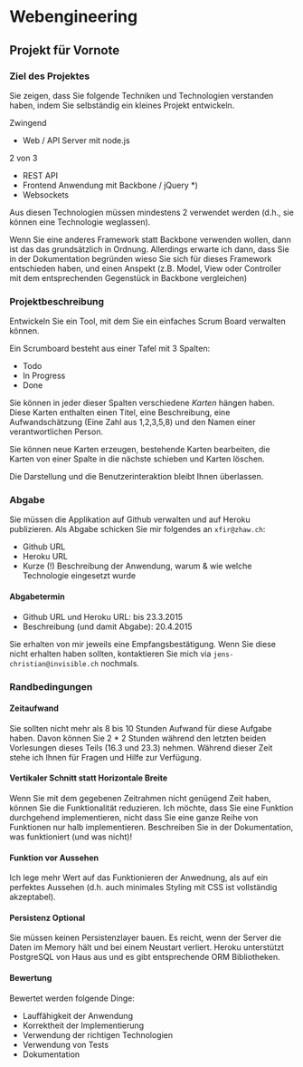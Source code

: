 # Webengineering

## Projekt für Vornote

### Ziel des Projektes

Sie zeigen, dass Sie folgende Techniken und Technologien verstanden haben, indem 
Sie selbständig ein kleines Projekt entwickeln.

Zwingend

* Web / API Server mit node.js

2 von 3

* REST API 
* Frontend Anwendung mit Backbone / jQuery *)
* Websockets

Aus diesen Technologien müssen mindestens 2 verwendet werden (d.h., sie können 
eine Technologie weglassen).

Wenn Sie eine anderes Framework statt Backbone verwenden wollen, dann ist das das grundsätzlich in Ordnung. Allerdings erwarte ich dann, dass Sie in der Dokumentation begründen wieso Sie sich für dieses Framework entschieden haben, und einen Anspekt (z.B. Model, View oder Controller mit dem entsprechenden Gegenstück in Backbone vergleichen)

 
### Projektbeschreibung

Entwickeln Sie ein Tool, mit dem Sie ein einfaches Scrum Board verwalten können.

Ein Scrumboard besteht aus einer Tafel mit 3 Spalten:

- Todo
- In Progress
- Done

Sie können in jeder dieser Spalten verschiedene *Karten* hängen haben. Diese Karten
enthalten einen Titel, eine Beschreibung, eine Aufwandschätzung (Eine Zahl aus 1,2,3,5,8) und 
den Namen einer verantwortlichen Person.

Sie können neue Karten erzeugen, bestehende Karten bearbeiten, die Karten von einer 
Spalte in die nächste schieben und Karten löschen.

Die Darstellung und die Benutzerinteraktion bleibt Ihnen überlassen.


### Abgabe

Sie müssen die Applikation auf Github verwalten und auf Heroku publizieren. Als
Abgabe schicken Sie mir folgendes an `xfir@zhaw.ch`:

* Github URL
* Heroku URL
* Kurze (!) Beschreibung der Anwendung, warum & wie welche Technologie eingesetzt wurde

#### Abgabetermin

* Github URL und Heroku URL: bis 23.3.2015
* Beschreibung (und damit Abgabe): 20.4.2015

Sie erhalten von mir jeweils eine Empfangsbestätigung. Wenn Sie diese nicht erhalten haben sollten,
kontaktieren Sie mich via `jens-christian@invisible.ch` nochmals.

### Randbedingungen

#### Zeitaufwand

Sie sollten nicht mehr als 8 bis 10 Stunden Aufwand für diese Aufgabe haben. Davon können Sie 2 * 2
Stunden während den letzten beiden Vorlesungen dieses Teils (16.3 und 23.3) nehmen. Während dieser
Zeit stehe ich Ihnen für Fragen und Hilfe zur Verfügung.


#### Vertikaler Schnitt statt Horizontale Breite

Wenn Sie mit dem gegebenen Zeitrahmen nicht genügend Zeit haben, können Sie die Funktionalität 
reduzieren. Ich möchte, dass Sie eine Funktion durchgehend implementieren, nicht dass Sie eine
ganze Reihe von Funktionen nur halb implementieren. Beschreiben Sie in der Dokumentation, was funktioniert (und was
nicht)!


#### Funktion vor Aussehen

Ich lege mehr Wert auf das Funktionieren der Anwednung, als auf ein perfektes Aussehen (d.h. auch 
minimales Styling mit CSS ist vollständig akzeptabel).

#### Persistenz Optional

Sie müssen keinen Persistenzlayer bauen.  Es reicht, wenn der Server die Daten im Memory hält und bei einem Neustart verliert.
Heroku unterstützt PostgreSQL von Haus aus und es gibt entsprechende ORM Bibliotheken.

#### Bewertung

Bewertet werden folgende Dinge:

* Lauffähigkeit der Anwendung
* Korrektheit der Implementierung
* Verwendung der richtigen Technologien
* Verwendung von Tests
* Dokumentation
